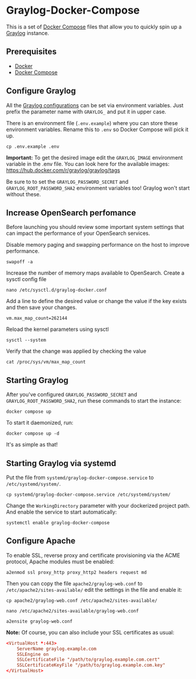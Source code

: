 # Graylog-Docker-Compose
This is a set of [Docker Compose](https://docs.docker.com/compose/) files that allow you to quickly spin up a [Graylog](https://docs.graylog.org/) instance.

## Prerequisites
- [Docker](https://docs.docker.com/engine/install/)
- [Docker Compose](https://docs.docker.com/compose/install/)

## Configure Graylog

All the [Graylog configurations](https://docs.graylog.org/docs/server-conf) can be set via environment variables. Just prefix the parameter name with `GRAYLOG_` and put it in upper case.

There is an environment file (`.env.example`) where you can store these environment variables. Rename this to `.env` so Docker Compose will pick it up.
```
cp .env.example .env
```

**Important:** 
To get the desired image edit the `GRAYLOG_IMAGE` environment variable in the .env file. You can look here for the available images: https://hub.docker.com/r/graylog/graylog/tags

Be sure to to set the `GRAYLOG_PASSWORD_SECRET` and `GRAYLOG_ROOT_PASSWORD_SHA2` environment variables too! Graylog won't start without these.

## Increase OpenSearch perfomance

Before launching you should review some important system settings that can impact the performance of your OpenSearch services.

Disable memory paging and swapping performance on the host to improve performance.
```
swapoff -a
``` 
Increase the number of memory maps available to OpenSearch. Create a sysctl config file
```
nano /etc/sysctl.d/graylog-docker.conf
```

Add a line to define the desired value or change the value if the key exists and then save your changes.
```
vm.max_map_count=262144
```

Reload the kernel parameters using sysctl
```
sysctl --system
```

Verify that the change was applied by checking the value
```
cat /proc/sys/vm/max_map_count
```

## Starting Graylog

After you've configured `GRAYLOG_PASSWORD_SECRET` and `GRAYLOG_ROOT_PASSWORD_SHA2`, run these commands to start the instance:
```
docker compose up
```
To start it daemonized, run:
```
docker compose up -d
```
It's as simple as that!

## Starting Graylog via systemd
Put the file from `systemd/graylog-docker-compose.service` to `/etc/systemd/system/`.
```
cp systemd/graylog-docker-compose.service /etc/systemd/system/
```
Change the `WorkingDirectory` parameter with your dockerized project path. And enable the service to start automatically:

    systemctl enable graylog-docker-compose

## Configure Apache
To enable SSL, reverse proxy and certificate provisioning via the ACME protocol, Apache modules must be enabled:
```
a2enmod ssl proxy_http proxy_http2 headers request md
```
Then you can copy the file `apache2/graylog-web.conf` to `/etc/apache2/sites-available/` edit the settings in the file and enable it:
```
cp apache2/graylog-web.conf /etc/apache2/sites-available/
```
```
nano /etc/apache2/sites-available/graylog-web.conf
```
```
a2ensite graylog-web.conf
```


**Note:**
Of course, you can also include your SSL certificates as usual:
```apache2.conf
<VirtualHost *:443>
    ServerName graylog.example.com
    SSLEngine on
    SSLCertificateFile "/path/to/graylog.example.com.cert"
    SSLCertificateKeyFile "/path/to/graylog.example.com.key"
</VirtualHost>
```
